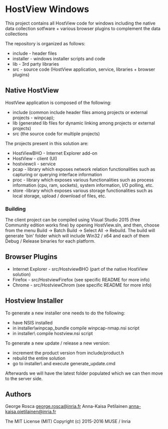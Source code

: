 HostView Windows
================

This project contains all HostView code for windows including the native data collection sotfware + various browser plugins
to complement the data collections

The repository is organized as follows:

* include   - header files
* installer - windows installer scripts and code
* lib       - 3rd party libraries
* src       - source code (HostView application, service, libraries + browser plugins)

Native HostView
---------------

HostView application is composed of the following:

* include (common include header files among projects or external projects - winpcap);
* lib (generated lib files for dynamic linking among projects or external projects)
* src (the source code for multiple projects)

The projects present in this solution are:

* HostViewBHO - Internet Explorer add-on
* HostView - client (UI)
* hostviewcli - service
* pcap - library which exposes network relation functionalities such as capturing or querying interface information
* proc - library which exposes various functionalities such as process information (cpu, ram, sockets), system information, I/O polling, etc.
* store -library which exposes various storage functionalities such as local storage, upload / download of files, etc.

### Building

The client project can be compiled using Visual Studio 2015 (free Community edition works fine) by opening HostView.sln, and then, 
choose from the menu Build -> Batch Build -> Select All -> Rebuild. The build will generate 'bin' folder which will include Win32 / x64 and 
each of them Debug / Release binaries for each platform.

Browser Plugins
---------------

* Internet Explorer - src/HostviewBHO (part of the native HostView solution)
* Firefox - src/HostviewFirefox (see specific README for more info)
* Chrome - src/HostviewChrom (see specific README for more info)

Hostview Installer
------------------

To generate a new installer one needs to do the following:

* have NSIS installed
* in installer\winpcap_bundle compile winpcap-nmap.nsi script
* in installer\ compile hostview.nsi script

To generate a new update / release a new version:

* increment the product version from include/product.h
* rebuild the entire solution
* go to installer\ and execute generate_update.cmd

Afterwards we will have the latest folder populated which we can then move to the server side.

Authors
-------

George Rosca <george.rosca@inria.fr>
Anna-Kaisa Petilainen <anna-kaisa.pietilainen@inria.fr>

The MIT License (MIT)
Copyright (c) 2015-2016 MUSE / Inria
